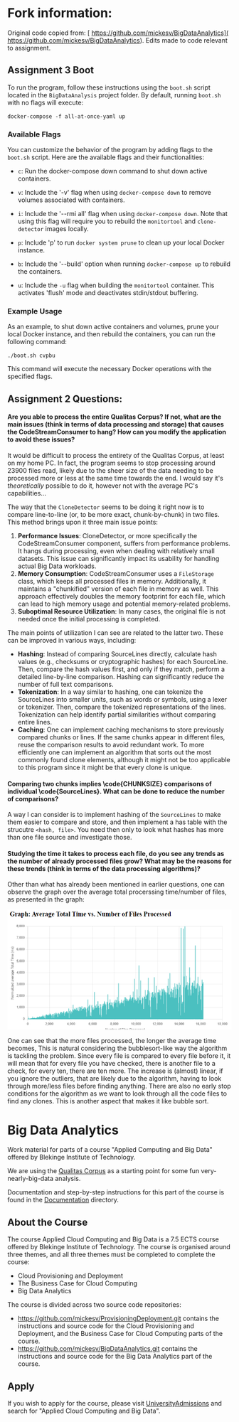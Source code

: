 # Fork information:

Original code copied from: [ https://github.com/mickesv/BigDataAnalytics]( https://github.com/mickesv/BigDataAnalytics). Edits made to code relevant to assignment.

## Assignment 3 Boot

To run the program, follow these instructions using the `boot.sh` script located in the `BigDataAnalysis` project folder. By default, running `boot.sh` with no flags will execute:

    docker-compose -f all-at-once-yaml up

### Available Flags

You can customize the behavior of the program by adding flags to the `boot.sh` script. Here are the available flags and their functionalities:

- `c`: Run the docker-compose down command to shut down active containers.

- `v`: Include the '-v' flag when using `docker-compose down` to remove volumes associated with containers.

- `i`: Include the '--rmi all' flag when using `docker-compose down`. Note that using this flag will require you to rebuild the `monitortool` and `clone-detector` images locally.

- `p`: Include 'p' to run `docker system prune` to clean up your local Docker instance.

- `b`: Include the '--build' option when running `docker-compose up` to rebuild the containers.

- `u`: Include the `-u` flag when building the `monitortool` container. This activates 'flush' mode and deactivates stdin/stdout buffering.

### Example Usage

As an example, to shut down active containers and volumes, prune your local Docker instance, and then rebuild the containers, you can run the following command:

    ./boot.sh cvpbu

This command will execute the necessary Docker operations with the specified flags.

## Assignment 2 Questions:
#### Are you able to process the entire Qualitas Corpus? If not, what are the main issues (think in terms of data processing and storage) that causes the CodeStreamConsumer to hang? How can you modify the application to avoid these issues?

It would be difficult to process the entirety of the Qualitas Corpus, at least on my home PC. In fact, the program seems to stop processing around 23900 files read, likely due to the sheer size of the data needing to be processed more or less at the same time towards the end. I would say it's *theoretically* possible to do it, however not with the average PC's capabilities...

The way that the `CloneDetector` seems to be doing it right now is to compare line-to-line (or, to be more exact, chunk-by-chunk) in two files. This method brings upon it three main issue points:

1. **Performance Issues**: CloneDetector, or more specifically the CodeStreamConsumer component, suffers from performance problems. It hangs during processing, even when dealing with relatively small datasets. This issue can significantly impact its usability for handling actual Big Data workloads.
2. **Memory Consumption**: CodeStreamConsumer uses a `FileStorage` class, which keeps all processed files in memory. Additionally, it maintains a "chunkified" version of each file in memory as well. This approach effectively doubles the memory footprint for each file, which can lead to high memory usage and potential memory-related problems.
3. **Suboptimal Resource Utilization**: In many cases, the original file is not needed once the initial processing is completed.

The main points of utilization I can see are related to the latter two. These can be improved in various ways, including:

- **Hashing**: Instead of comparing SourceLines directly, calculate hash values (e.g., checksums or cryptographic hashes) for each SourceLine. Then, compare the hash values first, and only if they match, perform a detailed line-by-line comparison. Hashing can significantly reduce the number of full text comparisons.
- **Tokenization**: In a way similar to hashing, one can tokenize the SourceLines into smaller units, such as words or symbols, using a lexer or tokenizer. Then, compare the tokenized representations of the lines. Tokenization can help identify partial similarities without comparing entire lines.
- **Caching**: One can implement caching mechanisms to store previously compared chunks or lines. If the same chunks appear in different files, reuse the comparison results to avoid redundant work. To more efficiently one can implement an algorithm that sorts out the most commonly found clone elements, although it might not be too applicable to this program since it might be that every clone is unique.

#### Comparing two chunks implies \code{CHUNKSIZE} comparisons of individual \code{SourceLines}. What can be done to reduce the number of comparisons?

A way I can consider is to implement hashing of the `SourceLines` to make them easier to compare and store, and then implement a has table with the strucutre `<hash, file>`. You need then only to look what hashes has more than one file source and investigate those.

#### Studying the time it takes to process each file, do you see any trends as the number of already processed files grow? What may be the reasons for these trends (think in terms of the data processing algorithms)?

Other than what has already been mentioned in earlier questions, one can observe the graph over the average total procerssing time/number of files, as presented in the graph:

![Plot for average match time over number of files](./img/ass1_graph.png)

One can see that the more files processed, the longer the average time becomes, This is natural considering the bubblesort-like way the algorithm is tackling the problem. Since every file is compared to every file before it, it will mean that for every file you have checked, there is another file to a check, for every ten, there are ten more. The increase is (almost) linear, if you ignore the outliers, that are likely due to the algorithm, having to look through more/less files before finding anything. There are also no early stop conditions for the algorithm as we want to look through all the code files to find any clones. This is another aspect that makes it like bubble sort. 



# Big Data Analytics
Work material for parts of a course "Applied Computing and Big Data" offered by Blekinge Institute of Technology.

We are using the [Qualitas Corpus](http://qualitascorpus.com/) as a starting point for some fun very-nearly-big-data analysis.

Documentation and step-by-step instructions for this part of the course is found in the [Documentation](Documentation) directory.

## About the Course
The course Applied Cloud Computing and Big Data is a 7.5 ECTS course offered by Blekinge Institute of Technology. The course is organised around three themes, and all three themes must be completed to complete the course:

- Cloud Provisioning and Deployment
- The Business Case for Cloud Computing
- Big Data Analytics

The course is divided across two source code repositories:

- https://github.com/mickesv/ProvisioningDeployment.git contains the instructions and source code for the Cloud Provisioning and Deployment, and the Business Case for Cloud Computing parts of the course.
- https://github.com/mickesv/BigDataAnalytics.git contains the instructions and source code for the Big Data Analytics part of the course.

## Apply
If you wish to apply for the course, please visit [UniversityAdmissions](https://www.universityadmissions.se/intl/start) and search for "Applied Cloud Computing and Big Data".
